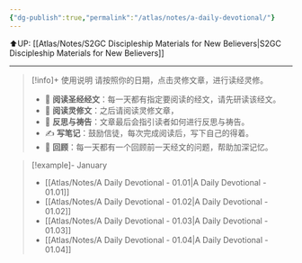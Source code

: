 ```yaml
---
{"dg-publish":true,"permalink":"/atlas/notes/a-daily-devotional/"}
---
```


⬆️UP: [[Atlas/Notes/S2GC Discipleship Materials for New Believers\|S2GC Discipleship Materials for New Believers]]

---

> [!info]+ 使用说明
> 请按照你的日期，点击灵修文章，进行读经灵修。
> - 📖 **阅读圣经经文**：每一天都有指定要阅读的经文，请先研读该经文。
> - 🧾 **阅读灵修文**：之后请阅读灵修文章，
> - 🙏 **反思与祷告**：文章最后会指引读者如何进行反思与祷告。
> - ✍️ **写笔记**：鼓励信徒，每次完成阅读后，写下自己的得着。
> - 🤔 **回顾**：每一天都有一个回顾前一天经文的问题，帮助加深记忆。

> [!example]- January
> - [[Atlas/Notes/A Daily Devotional - 01.01\|A Daily Devotional - 01.01]]
> - [[Atlas/Notes/A Daily Devotional - 01.02\|A Daily Devotional - 01.02]]
> - [[Atlas/Notes/A Daily Devotional - 01.03\|A Daily Devotional - 01.03]]
> - [[Atlas/Notes/A Daily Devotional - 01.04\|A Daily Devotional - 01.04]]